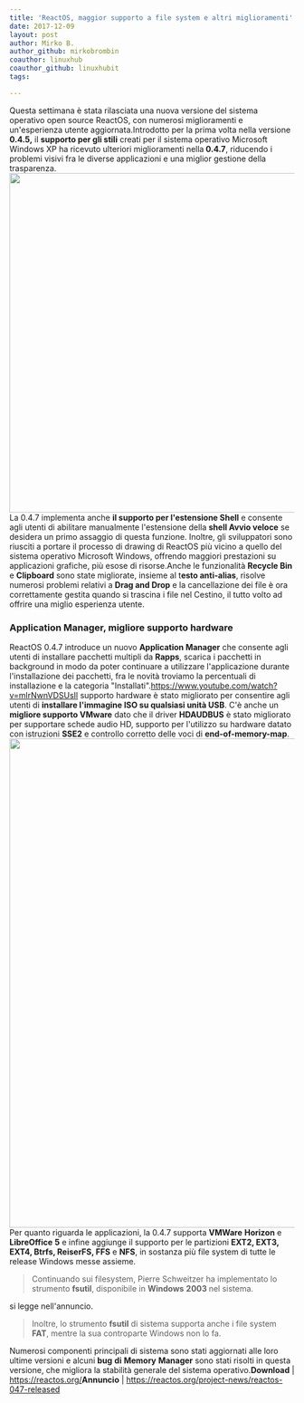 ```yaml
---
title: 'ReactOS, maggior supporto a file system e altri miglioramenti'
date: 2017-12-09
layout: post
author: Mirko B.
author_github: mirkobrombin
coauthor: linuxhub
coauthor_github: linuxhubit
tags:

---
```

Questa settimana è stata rilasciata una nuova versione del sistema operativo open source ReactOS, con numerosi miglioramenti e un'esperienza utente aggiornata.Introdotto per la prima volta nella versione<strong> 0.4.5,</strong> il <strong>supporto per gli stili</strong> creati per il sistema operativo Microsoft Windows XP ha ricevuto ulteriori miglioramenti nella<strong> 0.4.7</strong>, riducendo i problemi visivi fra le diverse applicazioni e una miglior gestione della trasparenza.<img class="aligncenter wp-image-3162 size-full size-full wp-image-242" src="https://linuxhub.it/wordpress/wp-content/uploads/2017/12/reactos-2-linuxhub.jpg" alt="" width="800" height="600" />La 0.4.7 implementa anche <strong>il supporto per l'estensione Shell</strong> e consente agli utenti di abilitare manualmente l'estensione della <strong>shell Avvio veloce</strong> se desidera un primo assaggio di questa funzione. Inoltre, gli sviluppatori sono riusciti a portare il processo di drawing di ReactOS più vicino a quello del sistema operativo Microsoft Windows, offrendo maggiori prestazioni su applicazioni grafiche, più esose di risorse.Anche le funzionalità <strong>Recycle Bin</strong> e <strong>Clipboard</strong> sono state migliorate, insieme al t<strong>esto anti-alias</strong>, risolve numerosi problemi relativi a <strong>Drag and Drop</strong> e la cancellazione dei file è ora correttamente gestita quando si trascina i file nel Cestino, il tutto volto ad offrire una miglio esperienza utente.<h3>Application Manager, migliore supporto hardware</h3>ReactOS 0.4.7 introduce un nuovo <strong>Application Manager</strong> che consente agli utenti di installare pacchetti multipli da <strong>Rapps</strong>, scarica i pacchetti in background in modo da poter continuare a utilizzare l'applicazione durante l'installazione dei pacchetti, fra le novità troviamo la percentuali di installazione e la categoria "Installati".https://www.youtube.com/watch?v=mlrNwnVDSUsIl supporto hardware è stato migliorato per consentire agli utenti di <strong>installare l'immagine ISO su qualsiasi unità USB</strong>. C'è anche un <strong>migliore supporto VMware</strong> dato che il driver <strong>HDAUDBUS</strong> è stato migliorato per supportare schede audio HD, supporto per l'utilizzo su hardware datato con istruzioni <strong>SSE2</strong> e controllo corretto delle voci di <strong>end-of-memory-map</strong>.<img class="aligncenter wp-image-3163 size-full size-full wp-image-243" src="https://linuxhub.it/wordpress/wp-content/uploads/2017/12/reactos-1-linuxhub.jpg" alt="" width="1152" height="864" />Per quanto riguarda le applicazioni, la 0.4.7 supporta <strong>VMWare</strong> <strong>Horizon</strong> e <strong>LibreOffice</strong> <strong>5</strong> e infine aggiunge il supporto per le partizioni <strong>EXT2, EXT3, EXT4, Btrfs, ReiserFS, FFS</strong> e <strong>NFS</strong>, in sostanza più file system di tutte le release Windows messe assieme.<blockquote>Continuando sui filesystem, Pierre Schweitzer ha implementato lo strumento <strong>fsutil</strong>, disponibile in <strong>Windows</strong> <strong>2003 </strong>nel sistema.</blockquote>si legge nell'annuncio.<blockquote>Inoltre, lo strumento <strong>fsutil</strong> di sistema supporta anche i file system <strong>FAT</strong>, mentre la sua controparte Windows non lo fa.</blockquote>Numerosi componenti principali di sistema sono stati aggiornati alle loro ultime versioni e alcuni <strong>bug</strong> <strong>di</strong> <strong>Memory</strong> <strong>Manager</strong> sono stati risolti in questa versione, che migliora la stabilità generale del sistema operativo.<strong>Download</strong> | <a href="https://reactos.org/">https://reactos.org/</a><strong>Annuncio</strong> | <a href="https://reactos.org/project-news/reactos-047-released">https://reactos.org/project-news/reactos-047-released</a>